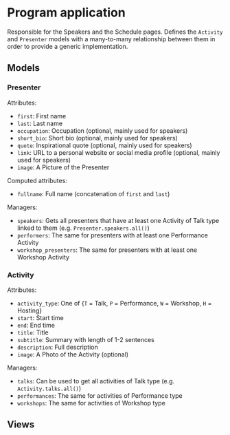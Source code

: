 # Program application

Responsible for the Speakers and the Schedule pages. Defines the `Activity` and `Presenter` models with a many-to-many relationship between them in order to provide a generic implementation.

## Models

### Presenter

Attributes:
* `first`: First name
* `last`: Last name
* `occupation`: Occupation (optional, mainly used for speakers)
* `short_bio`: Short bio (optional, mainly used for speakers)
* `quote`: Inspirational quote (optional, mainly used for speakers)
* `link`: URL to a personal website or social media profile (optional, mainly used for speakers)
* `image`: A Picture of the Presenter

Computed attributes:
* `fullname`: Full name (concatenation of `first` and `last`)

Managers:
* `speakers`: Gets all presenters that have at least one Activity of Talk type linked to them (e.g. `Presenter.speakers.all()`)
* `performers`: The same for presenters with at least one Performance Activity
* `workshop_presenters`: The same for presenters with at least one Workshop Activity

### Activity

Attributes:
* `activity_type`: One of {`T` = Talk, `P` = Performance, `W` = Workshop, `H` = Hosting}
* `start`: Start time
* `end`: End time
* `title`: Title
* `subtitle`: Summary with length of 1-2 sentences
* `description`: Full description
* `image`: A Photo of the Activity (optional)

Managers:
* `talks`: Can be used to get all activities of Talk type (e.g. `Activity.talks.all()`)
* `performances`: The same for activities of Performance type
* `workshops`: The same for activities of Workshop type

## Views
